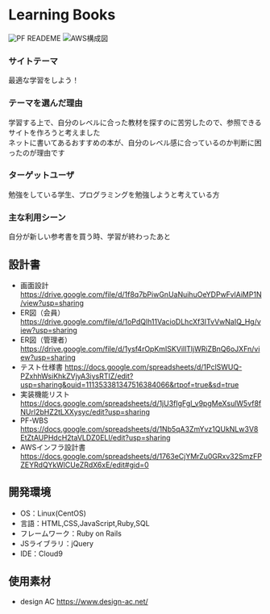# Learning Books

![PF READEME](https://user-images.githubusercontent.com/97374117/161375836-2a90661d-16ff-4437-9126-fb3dab431816.jpeg)
![AWS構成図](https://user-images.githubusercontent.com/97374117/168025223-c3b27155-594a-48b3-896b-6963621e28df.jpg)

### サイトテーマ
最適な学習をしよう！

### テーマを選んだ理由
学習する上で、自分のレベルに合った教材を探すのに苦労したので、参照できるサイトを作ろうと考えました<br>
ネットに書いてあるおすすめの本が、自分のレベル感に合っているのか判断に困ったのが理由です

### ターゲットユーザ
勉強をしている学生、プログラミングを勉強しようと考えている方

### 主な利用シーン
自分が新しい参考書を買う時、学習が終わったあと

## 設計書
- 画面設計 https://drive.google.com/file/d/1f8q7bPiwGnUaNuihuOeYDPwFvlAiMP1N/view?usp=sharing
- ER図（会員） https://drive.google.com/file/d/1oPdQlh11VacioDLhcXf3ITvVwNaIQ_Hg/view?usp=sharing
- ER図（管理者） https://drive.google.com/file/d/1ysf4rOpKmISKVillTljWRiZBnQ6oJXFn/view?usp=sharing
- テスト仕様書 https://docs.google.com/spreadsheets/d/1PclSWUQ-PZxhhWsiKhkZVjyA3iysRTIZ/edit?usp=sharing&ouid=111353381347516384066&rtpof=true&sd=true
- 実装機能リスト https://docs.google.com/spreadsheets/d/1jU3fIgFgl_v9pgMeXsulW5vf8fNUrl2bHZ2tLXXysyc/edit?usp=sharing
- PF-WBS https://docs.google.com/spreadsheets/d/1Nb5qA3ZmYvz1QUkNLw3V8EtZtAUPHdcH2taVLDZ0ELI/edit?usp=sharing
- AWSインフラ設計書 https://docs.google.com/spreadsheets/d/1763eCjYMrZu0GRxv32SmzFPZEYRdQYkWlCUeZRdX6xE/edit#gid=0

## 開発環境
- OS：Linux(CentOS)
- 言語：HTML,CSS,JavaScript,Ruby,SQL
- フレームワーク：Ruby on Rails
- JSライブラリ：jQuery
- IDE：Cloud9

## 使用素材
- design AC https://www.design-ac.net/